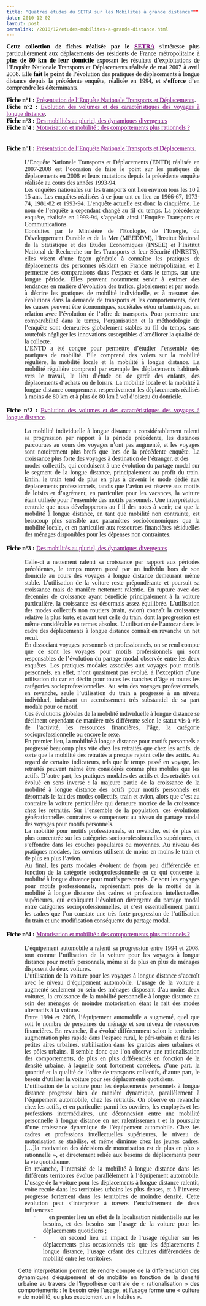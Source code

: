 ```yaml
---
title: "Quatres études du SETRA sur les Mobilités à grande distance"""
date: 2010-12-02
layout: post
permalink: /2010/12/etudes-mobilites-a-grande-distance.html
---
```


<p style="text-align: justify"><span style="font-size: 12pt"><strong><span style="font-family: Calibri;color: black">Cette collection de fiches réalisée par le <a href="http://www.setra.developpement-durable.gouv.fr/Fiches-Mobilites.html" target="_blank"><span style="color: #800080">SETRA</span></a> </span></strong><span style="font-family: Calibri;color: black">s'intéresse plus particulièrement aux déplacements des résidents de France métropolitaine à <strong><span style="font-family: Calibri">plus de 80 km de leur domicile </span></strong>exposant les résultats d’exploitations de l’Enquête Nationale Transports et Déplacements réalisée de mai 2007 à avril 2008. Elle <strong><span style="font-family: Calibri">fait le point</span></strong> de l’évolution des pratiques de déplacements à longue distance depuis la précédente enquête, réalisée en 1994, et <strong><span style="font-family: Calibri">s’efforce</span></strong> d’en comprendre les déterminants.</span></span></p> <p class="MsoNormal" style="text-align: justify;margin: 0cm 0cm 0pt"><span style="font-size: 12pt"><strong><span style="font-family: Calibri;color: black">Fiche n°1 :</span></strong><span style="font-family: Calibri;color: black"> <a href="/wp-content/uploads/sites/6/2010/12/Fiche_Mobilite_no1.pdf"><span style="color: #800080">Présentation de l’Enquête Nationale Transports et Déplacements</span></a>. </span></span></p> <p class="MsoNormal" style="text-align: justify;margin: 0cm 0cm 0pt"><span style="font-size: 12pt"><strong><span style="font-family: Calibri;color: black">Fiche n°2 :</span></strong><span style="font-family: Calibri;color: black"> <a href="/wp-content/uploads/sites/6/2010/12/Fiche_Mobilite_no2.pdf"><span style="color: #800080">Evolution des volumes et des caractéristiques des voyages à longue distance</span></a>. </span></span></p> <p class="MsoNormal" style="text-align: justify;margin: 0cm 0cm 0pt"><span style="font-size: 12pt"><strong><span style="font-family: Calibri;color: black">Fiche n°3 :</span></strong><span style="font-family: Calibri;color: black"> <a href="/wp-content/uploads/sites/6/2010/12/Fiche_MOBILITE_03.pdf"><span style="color: #800080">Des mobilités au pluriel, des dynamiques divergentes</span></a> </span></span></p> <p class="MsoNormal" style="text-align: justify;margin: 0cm 0cm 0pt"><span style="font-size: 12pt"><strong><span style="font-family: Calibri;color: black">Fiche n°4 :</span></strong><span style="font-family: Calibri;color: black"> <a href="/wp-content/uploads/sites/6/2010/12/1022w_Fiche_MOBILITE_no04.pdf"><span style="color: #800080">Motorisation et mobilité : des comportements plus rationnels ?</span></a></span></span></p> <p class="MsoNormal" style="text-align: justify;margin: 0cm 0cm 0pt"><span style="font-family: Calibri;color: black;font-size: 12pt">  </span></p>   <!--more-->   <p class="MsoNormal" style="text-align: justify;margin: 0cm 0cm 0pt"><span style="font-family: Calibri;color: black;font-size: 12pt"><br /><strong><span style="font-family: Calibri">Fiche n°1 :</span></strong> <a href="/wp-content/uploads/sites/6/2010/12/Fiche_Mobilite_no1.pdf"><span style="color: #800080">Présentation de l’Enquête Nationale Transports et Déplacements</span></a>. </span></p> <p class="MsoNormal" style="text-align: justify;margin: 0cm 0cm 0pt"><span style="font-family: Calibri;color: black;font-size: 12pt"> </span></p> <p class="MsoNormal" style="text-align: justify;margin: 0cm 0cm 0pt 35.4pt"><span style="font-family: Calibri;font-size: 12pt">L’Enquête Nationale Transports et Déplacements (ENTD) réalisée en 2007-2008 est l’occasion de faire le point sur les pratiques de déplacements en 2008 et leurs mutations depuis la précédente enquête réalisée au cours des années 1993-94.</span></p> <p class="MsoNormal" style="text-align: justify;margin: 0cm 0cm 0pt 35.4pt"><span style="font-family: Calibri;font-size: 12pt">Les enquêtes nationales sur les transports ont lieu environ tous les 10 à 15 ans. Les enquêtes réalisées à ce jour ont eu lieu en 1966-67, 1973-74, 1981-82 et 1993-94. L’enquête actuelle est donc la cinquième. Le nom de l’enquête a cependant changé au fil du temps. La précédente enquête, réalisée en 1993-94, s’appelait ainsi l’Enquête Transports et Communications.</span></p> <p class="MsoNormal" style="text-align: justify;margin: 0cm 0cm 0pt 35.4pt"><span style="font-family: Calibri;font-size: 12pt">Conduites par le Ministère de l’Ecologie, de l’Energie, du Développement Durable et de la Mer (MEEDDM), l’Institut National de la Statistique et des Etudes Economiques (INSEE) et l’Institut National de Recherche sur les Transports et leur Sécurité (INRETS), elles visent d’une façon générale à connaître les pratiques de déplacements des personnes résidant en France métropolitaine, et à permettre des comparaisons dans l’espace et dans le temps, sur une longue période. Elles peuvent notamment servir à estimer des tendances en matière d’évolution des trafics, globalement et par mode, à décrire les pratiques de mobilité individuelle, et à mesurer des évolutions dans la demande de transports et les comportements, dont les causes peuvent être économiques, sociétales et/ou urbanistiques, en relation avec l’évolution de l’offre de transports. Pour permettre une comparabilité dans le temps, l’organisation et la méthodologie de l’enquête sont demeurées globalement stables au fil du temps, sans toutefois négliger les innovations susceptibles d’améliorer la qualité de la collecte.</span></p> <p class="MsoNormal" style="text-align: justify;margin: 0cm 0cm 0pt 35.4pt"><span style="font-family: Calibri;font-size: 12pt">L’ENTD a été conçue pour permettre d’étudier l’ensemble des pratiques de mobilité. Elle comprend des volets sur la mobilité régulière, la mobilité locale et la mobilité à longue distance. La mobilité régulière comprend par exemple les déplacements habituels vers le travail, le lieu d’étude ou de garde des enfants, des déplacements d’achats ou de loisirs. La mobilité locale et la mobilité à longue distance comprennent respectivement les déplacements réalisés à moins de 80 km et à plus de 80 km à vol d’oiseau du domicile.</span></p> <p class="MsoNormal" style="text-align: justify;margin: 0cm 0cm 0pt"><span style="font-family: Calibri;color: black;font-size: 12pt"><br /><strong><span style="font-family: Calibri">Fiche n°2 :</span></strong> <a href="/wp-content/uploads/sites/6/2010/12/Fiche_Mobilite_no2.pdf"><span style="color: #800080">Evolution des volumes et des caractéristiques des voyages à longue distance</span></a>. </span></p> <p class="MsoNormal" style="text-align: justify;margin: 0cm 0cm 0pt"><span style="font-family: Calibri;color: black;font-size: 12pt"> </span></p> <p class="MsoNormal" style="text-align: justify;margin: 0cm 0cm 0pt 35.4pt"><span style="font-family: Calibri;font-size: 12pt">La mobilité individuelle à longue distance a considérablement ralenti sa progression par rapport à la période précédente, les distances parcourues au cours des voyages n’ont pas augmenté, et les voyages sont notoirement plus brefs que lors de la précédente enquête. La croissance plus forte des voyages à destination de l’étranger, et des</span></p> <p class="MsoNormal" style="text-align: justify;margin: 0cm 0cm 0pt 35.4pt"><span style="font-family: Calibri;font-size: 12pt">modes collectifs, qui conduisent à une évolution du partage modal sur le segment de la longue distance, principalement au profit du train. Enfin, le train tend de plus en plus à devenir le mode dédié aux déplacements professionnels, tandis que l’avion est réservé aux motifs de loisirs et d’agrément, en particulier pour les vacances, la voiture étant utilisée pour l’ensemble des motifs personnels. Une interprétation centrale que nous développerons au f
il des notes à venir, est que la mobilité à longue distance, en tant que mobilité non contrainte, est beaucoup plus sensible aux paramètres socioéconomiques que la mobilité locale, et en particulier aux ressources financières résiduelles des ménages disponibles pour les dépenses non contraintes.</span></p> <p class="MsoNormal" style="text-align: justify;margin: 0cm 0cm 0pt"><span style="font-family: Calibri;color: black;font-size: 12pt"><br /><strong><span style="font-family: Calibri">Fiche n°3 :</span></strong> <a href="/wp-content/uploads/sites/6/2010/12/Fiche_MOBILITE_03.pdf"><span style="color: #800080">Des mobilités au pluriel, des dynamiques divergentes</span></a> </span></p> <p class="MsoNormal" style="text-align: justify;margin: 0cm 0cm 0pt"><span style="font-family: Calibri;color: black;font-size: 12pt"> </span></p> <p class="MsoNormal" style="text-align: justify;margin: 0cm 0cm 0pt 35.4pt"><span style="font-family: Calibri;font-size: 12pt">Celle-ci a nettement ralenti sa croissance par rapport aux périodes précédentes, le temps moyen passé par un individu hors de son domicile au cours des voyages à longue distance demeurant même stable. L’utilisation de la voiture reste prépondérante et poursuit sa croissance mais de manière nettement ralentie. En rupture avec des décennies de croissance ayant bénéficié principalement à la voiture particulière, la croissance est désormais assez équilibrée. L’utilisation des modes collectifs non routiers (train, avion) connaît la croissance relative la plus forte, et avant tout celle du train, dont la progression est même considérable en termes absolus. L’utilisation de l’autocar dans le cadre des déplacements à longue distance connaît en revanche un net recul.</span></p> <p class="MsoNormal" style="text-align: justify;margin: 0cm 0cm 0pt 35.4pt"><span style="font-family: Calibri;font-size: 12pt">En dissociant voyages personnels et professionnels, on se rend compte que ce sont les voyages pour motifs professionnels qui sont responsables de l’évolution du partage modal observée entre les deux enquêtes. Les pratiques modales associées aux voyages pour motifs personnels, en effet, n’ont quasiment pas évolué, à l’exception d’une utilisation du car en déclin pour toutes les tranches d’âge et toutes les catégories socioprofessionnelles. Au sein des voyages professionnels, en revanche, seule l’utilisation du train a progressé à un niveau individuel, induisant un accroissement très substantiel de sa part modale pour ce motif.</span></p> <p class="MsoNormal" style="text-align: justify;margin: 0cm 0cm 0pt 35.4pt"><span style="font-family: Calibri;font-size: 12pt">Ces évolutions globales de la mobilité individuelle à longue distance se déclinent cependant de manière très différente selon le statut vis-à-vis de l’activité, les ressources financières, l’âge, la catégorie socioprofessionnelle ou encore le sexe.</span></p> <p class="MsoNormal" style="text-align: justify;margin: 0cm 0cm 0pt 35.4pt"><span style="font-family: Calibri;font-size: 12pt">En premier lieu, la mobilité à longue distance pour motifs personnels a progressé beaucoup plus vite chez les retraités que chez les actifs, de sorte que la mobilité des retraités a presque rejoint celle des actifs. Au regard de certains indicateurs, tels que le temps passé en voyage, les retraités peuvent même être considérés comme plus mobiles que les actifs. D’autre part, les pratiques modales des actifs et des retraités ont évolué en sens inverse : la majeure partie de la croissance de la mobilité à longue distance des actifs pour motifs personnels est désormais le fait des modes collectifs, train et avion, alors que c’est au contraire la voiture particulière qui demeure motrice de la croissance chez les retraités. Sur l’ensemble de la population, ces évolutions générationnelles contraires se compensent au niveau du partage modal des voyages pour motifs personnels.</span></p> <p class="MsoNormal" style="text-align: justify;margin: 0cm 0cm 0pt 35.4pt"><span style="font-family: Calibri;font-size: 12pt">La mobilité pour motifs professionnels, en revanche, est de plus en plus concentrée sur les catégories socioprofessionnelles supérieures, et s’effondre dans les couches populaires ou moyennes. Au niveau des pratiques modales, les ouvriers utilisent de moins en moins le train et de plus en plus l’avion.</span></p> <p class="MsoNormal" style="text-align: justify;margin: 0cm 0cm 0pt 35.4pt"><span style="font-family: Calibri;font-size: 12pt">Au final, les parts modales évoluent de façon peu différenciée en fonction de la catégorie socioprofessionnelle en ce qui concerne la mobilité à longue distance pour motifs personnels. Ce sont les voyages pour motifs professionnels, représentant près de la moitié de la mobilité à longue distance des cadres et professions intellectuelles supérieures, qui expliquent l’évolution divergente du partage modal entre catégories socioprofessionnelles, et c’est essentiellement parmi les cadres que l’on constate une très forte progression de l’utilisation du train et une modification conséquente du partage modal.</span></p> <p class="MsoNormal" style="text-align: justify;margin: 0cm 0cm 0pt"><span style="font-family: Calibri;color: black;font-size: 12pt"><br /><strong><span style="font-family: Calibri">Fiche n°4 :</span></strong> <a href="/wp-content/uploads/sites/6/2010/12/1022w_Fiche_MOBILITE_no04.pdf"><span style="color: #800080">Motorisation et mobilité : des comportements plus rationnels ?</span></a></span></p> <p class="MsoNormal" style="text-align: justify;margin: 0cm 0cm 0pt"><span style="font-family: Calibri;font-size: 12pt"> </span></p> <p class="MsoNormal" style="text-align: justify;margin: 0cm 0cm 0pt 35.4pt"><span style="font-family: Calibri;font-size: 12pt">L’équipement automobile a ralenti sa progression entre 1994 et 2008, tout comme l’utilisation de la voiture pour les voyages à longue distance pour motifs personnels, même si de plus en plus de ménages disposent de deux voitures.</span></p> <p class="MsoNormal" style="text-align: justify;margin: 0cm 0cm 0pt 35.4pt"><span style="font-family: Calibri;font-size: 12pt">L’utilisation de la voiture pour les voyages à longue distance s’accroît avec le niveau d’équipement automobile. L’usage de la voiture a augmenté seulement au sein des ménages disposant d’au moins deux voitures, la croissance de la mobilité personnelle à longue distance au sein des ménages de moindre motorisation étant le fait des modes alternatifs à la voiture.</span></p> <p class="MsoNormal" style="text-align: justify;margin: 0cm 0cm 0pt 35.4pt"><span style="font-family: Calibri;font-size: 12pt">Entre 1994 et 2008, l’équipement automobile a augmenté, quel que soit le nombre de personnes du ménage et son niveau de ressources financières. En revanche, il a évolué différemment selon le territoire : augmentation plus rapide dans l’espace rural, le péri-urbain et dans les petites aires urbaines, stabilisation dans les grandes aires urbaines et les pôles urbains. Il semble donc que l’on observe une rationalisation des comportements, de plus en plus différenciés en fonction de la densité urbaine, à laquelle sont fortement corrélées, d’une part, la quantité et la qualité de l’offre de transports collectifs, d’autre part, le besoin d’utiliser la voiture pour ses déplacements quotidiens.</span></p> <p class="MsoNormal" style="text-align: justify;margin: 0cm 0cm 0pt 35.4pt"><span style="font-family: Calibri;font-size: 12pt">L’utilisation de la voiture pour les déplacements personnels à longue distance progresse bien de manière dynamique, parallèlement à l’équipement automobile, chez les retraités. On observe en revanche chez les actifs, et en particulier parmi les ouvriers, les employés et les professions intermédiaires, une déconnexion entre une mobilité personnelle à longue distance en net ralentissemen
t et la poursuite d’une croissance dynamique de l’équipement automobile. Chez les cadres et professions intellectuelles supérieures, le niveau de motorisation se stabilise, et même diminue chez les jeunes cadres. […]la motivation des décisions de motorisation est de plus en plus « rationnelle », et directement reliée aux besoins de déplacements pour la vie quotidienne.</span></p> <p class="MsoNormal" style="text-align: justify;margin: 0cm 0cm 0pt 35.4pt"><span style="font-family: Calibri;font-size: 12pt">En revanche, l’intensité de la mobilité à longue distance dans les différents territoires évolue parallèlement à l’équipement automobile. L’usage de la voiture pour les déplacements à longue distance ralentit, voire recule dans les territoires urbains les plus denses, et à l’inverse progresse fortement dans les territoires de moindre densité. Cette évolution peut s’interpréter à travers l’enchaînement de deux influences :</span></p> <p class="MsoNormal" style="text-align: justify;text-indent: -18pt;margin: 0cm 0cm 0pt 71.4pt"><span style="font-size: 12pt"><span style="font-family: Symbol"><span>·<span>        </span></span></span><span style="font-family: Calibri">en premier lieu un effet de la localisation résidentielle sur les besoins, et des besoins sur l’usage de la voiture pour les déplacements quotidiens ;</span></span></p> <p class="MsoNormal" style="text-align: justify;text-indent: -18pt;margin: 0cm 0cm 0pt 71.4pt"><span style="font-size: 12pt"><span style="font-family: Symbol"><span>·<span>        </span></span></span><span style="font-family: Calibri">en second lieu un impact de l’usage régulier sur les déplacements plus occasionnels tels que les déplacements à longue distance, l’usage créant des cultures différenciées de mobilité entre les territoires.</span></span></p> <p style="text-align: justify;padding-left: 30px"><span>Cette interprétation permet de rendre compte de la différenciation des dynamiques d’équipement et de mobilité en fonction de la densité urbaine au travers de l’hypothèse centrale de « rationalisation » des comportements : le besoin crée l’usage, et l’usage forme une « culture » de mobilité, ou plus exactement un « habitus ».</span></p>
